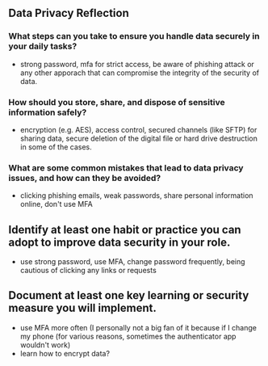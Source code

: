 ## Data Privacy Reflection

### What steps can you take to ensure you handle data securely in your daily tasks?
- strong password, mfa for strict access, be aware of phishing attack or any other apporach that can compromise the integrity of the security of data.

### How should you store, share, and dispose of sensitive information safely?
- encryption (e.g. AES), access control, secured channels (like SFTP) for sharing data, secure deletion of the digital file or hard drive destruction in some of the cases.

### What are some common mistakes that lead to data privacy issues, and how can they be avoided?
- clicking phishing emails, weak passwords,  share personal information online, don't use MFA


## Identify at least one habit or practice you can adopt to improve data security in your role.
- use strong password, use MFA, change password frequently, being cautious of clicking any links or requests

## Document at least one key learning or security measure you will implement.
- use MFA more often (I personally not a big fan of it because if I change my phone (for various reasons, sometimes the authenticator app wouldn't work)
- learn how to encrypt data?
